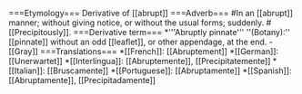 ===Etymology===
Derivative of [[abrupt]]
===Adverb===
#In an [[abrupt]] manner; without giving notice, or without the usual forms; suddenly.
#[[Precipitously]].
===Derivative term===
*'''Abruptly pinnate''' ''(Botany):'' [[pinnate]] without an odd [[leaflet]], or other appendage, at the end. - [[Gray]]
===Translations===
*[[French]]: [[Abruptement]]
*[[German]]: [[Unerwartet]]
*[[Interlingua]]: [[Abruptemente]], [[Precipitatemente]]
*[[Italian]]: [[Bruscamente]]
*[[Portuguese]]: [[Abruptamente]]
*[[Spanish]]: [[Abruptamente]], [[Precipitadamente]]